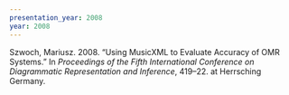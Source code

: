 ```yaml
---
presentation_year: 2008
year: 2008
---
```


Szwoch, Mariusz. 2008. “Using MusicXML to Evaluate Accuracy of OMR Systems.” In <i>Proceedings of the Fifth International Conference on Diagrammatic Representation and Inference</i>, 419–22. at Herrsching Germany.